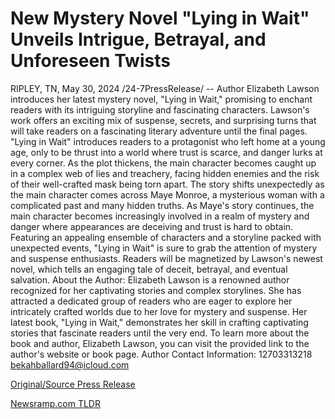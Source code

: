 # New Mystery Novel "Lying in Wait" Unveils Intrigue, Betrayal, and Unforeseen Twists

RIPLEY, TN, May 30, 2024 /24-7PressRelease/ -- Author Elizabeth Lawson introduces her latest mystery novel, "Lying in Wait," promising to enchant readers with its intriguing storyline and fascinating characters. Lawson's work offers an exciting mix of suspense, secrets, and surprising turns that will take readers on a fascinating literary adventure until the final pages.   "Lying in Wait" introduces readers to a protagonist who left home at a young age, only to be thrust into a world where trust is scarce, and danger lurks at every corner. As the plot thickens, the main character becomes caught up in a complex web of lies and treachery, facing hidden enemies and the risk of their well-crafted mask being torn apart.  The story shifts unexpectedly as the main character comes across Maye Monroe, a mysterious woman with a complicated past and many hidden truths. As Maye's story continues, the main character becomes increasingly involved in a realm of mystery and danger where appearances are deceiving and trust is hard to obtain.   Featuring an appealing ensemble of characters and a storyline packed with unexpected events, "Lying in Wait" is sure to grab the attention of mystery and suspense enthusiasts. Readers will be magnetized by Lawson's newest novel, which tells an engaging tale of deceit, betrayal, and eventual salvation.   About the Author: Elizabeth Lawson is a renowned author recognized for her captivating stories and complex storylines. She has attracted a dedicated group of readers who are eager to explore her intricately crafted worlds due to her love for mystery and suspense. Her latest book, "Lying in Wait," demonstrates her skill in crafting captivating stories that fascinate readers until the very end.  To learn more about the book and author, Elizabeth Lawson, you can visit the provided link to the author's website or book page.  Author Contact Information:  12703313218 bekahballard94@icloud.com 

[Original/Source Press Release](https://www.24-7pressrelease.com/press-release/511270/new-mystery-novel-lying-in-wait-unveils-intrigue-betrayal-and-unforeseen-twists) 

[Newsramp.com TLDR](https://newsramp.com/None) 